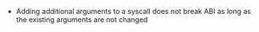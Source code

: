- Adding additional arguments to a syscall does not break ABI as long as the
existing arguments are not changed
